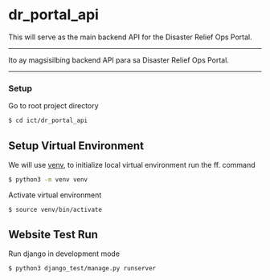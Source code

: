# dr_portal_api

This will serve as the main backend API for the Disaster Relief Ops Portal.

---

Ito ay magsisilbing backend API para sa Disaster Relief Ops Portal.

---

### Setup
Go to root project directory
``` sh
$ cd ict/dr_portal_api
```

## Setup Virtual Environment
We will use [venv](https://docs.python.org/3/library/venv.html), to initialize local virtual environment run the ff. command
``` sh
$ python3 -m venv venv
```
Activate virtual environment
``` sh
$ source venv/bin/activate
```

## Website Test Run
Run django in development mode 
``` sh
$ python3 django_test/manage.py runserver
```